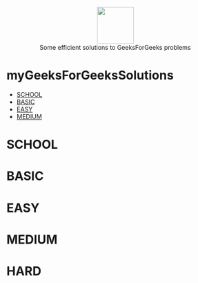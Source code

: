 <p align="center">
        <a href="http://auth.geeksforgeeks.org/profile.php?user=Girjesh%20Chandravansh&list=practice">
            <img height=85 src="http://www.geeksforgeeks.org/wp-content/uploads/gfg_200X200.png">
        </a>
        <br>Some efficient solutions to GeeksForGeeks problems
</p>



# myGeeksForGeeksSolutions


* [SCHOOL](#SCHOOL)
* [BASIC](#BASIC)
* [EASY](#EASY)
* [MEDIUM](#MEDIUM)

# SCHOOL
# BASIC
# EASY
# MEDIUM
# HARD




